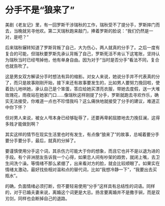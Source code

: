 # 分手不是“狼来了”

美剧《老友记》里，有一回罗斯干涉瑞秋的工作，瑞秋受不了提分手，罗斯摔门而去，当晚就另寻他欢。第二天瑞秋跑来敲门，捧着罗斯的脸说：“我们仍然是一对，是吧？” 

后来瑞秋辗转知道了罗斯背叛了自己，大为伤心，两人就真的分手了。之后一度有复合的可能，但瑞秋要罗斯先承认背叛了自己，罗斯死活不肯认下这笔账，坚持认为瑞秋当时已经甩掉他，他有单身自由。因为对于“当时是否分手”看法不同，复合也就告吹了。 

这是男女双方解读分手时想法有异的缩影。对女人来说，她说分手并不代表真的分了，而只是故事刚刚开始，接下来还有故事要发生的，比如男人要努力挽回啦，使着劲儿地哄她，承认自己是个笨蛋，答应给她买漂亮衣服，带她去度假，送一大堆玫瑰花，雨夜站在她家门口……像瑞秋这样刚提了分手，罗斯就跑去寻欢作乐，确实无法接受，你难道一点也不珍惜我吗？这么痛快地就接受了分手的建议，难道正中你下怀？ 

但对男人来说，被女人甩本身已经够耻辱了，还要再卑躬屈膝地去力挽狂澜，这得多贱才能做到啊？ 

其实这样的情节在现实生活里也时有发生，有点像“狼来了”的故事，总喊着要分手要分手要分手，最后，就真的分掉了。 

要谨慎使用分手这个词，其杀伤力可能大于你的想象，而且它也并不是以退为进的手段。有个非洲朋友告诉我一个心得，如果恋人间有吵架的趋势，就闭上嘴，去卫生间洗个澡。等情绪不那么紧绷了，出来看对方的脸，就会比较顺眼了。如果实在情绪太激动，最好找些相对温和点的替代词，比如“我想冷静一下”，“我要出去买瓶水”。 

的确，负面情绪必须打断，但不要轻易使用“分手”这样具有总结性的词语。同样的，对于已婚夫妻来说，离婚这个词更是大忌。扬言要离婚并不是撒手锏，而是双刃剑，同样也会断掉自己的退路。